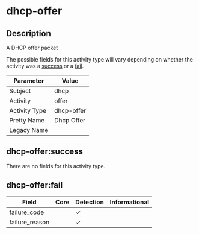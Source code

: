 dhcp-offer
==========

Description
-----------
A DHCP offer packet

The possible fields for this activity type will vary depending on whether the activity was a [success](#dhcp-offersuccess) or a [fail](#dhcp-offerfail).

| Parameter     | Value      |
| ------------- | ---------- |
| Subject       | dhcp       |
| Activity      | offer      |
| Activity Type | dhcp-offer |
| Pretty Name   | Dhcp Offer |
| Legacy Name   |            |

dhcp-offer:success
------------------

There are no fields for this activity type.


dhcp-offer:fail
---------------

| Field          | Core | Detection | Informational |
| -------------- | ---- | --------- | ------------- |
| failure_code   |      | &#10003;  |               |
| failure_reason |      | &#10003;  |               |